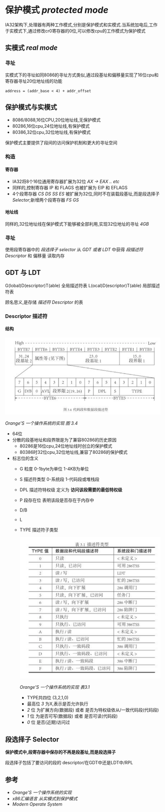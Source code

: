 # 保护模式 _protected mode_

IA32架构下,处理器有两种工作模式,分别是保护模式和实模式.当系统加电后,工作于实模式下,通过修改cr0寄存器的0位,可以修改cpu的工作模式为保护模式

## 实模式 _real mode_

### 寻址

实模式下的寻址如同8086的寻址方式类似,通过段基址和偏移量实现了16位cpu和寄存器寻址20位地址线的功能

```
address = (addr_base < 4) + addr_offset
```

## 保护模式与实模式

- 8086/8088,16位CPU,20位地址线,无保护模式
- 80286,16位cpu,24位地址线,有保护模式
- 80386,32位cpu,32位地址线,有保护模式

保护模式主要提供了段间的访问保护机制和更大的寻址空间

### 构造

#### 寄存器

- IA32将8个16位通用寄存器扩展为32位 _AX -> EAX .. etc_
- 同样的,控制寄存器 IP 和 FLAGS 也被扩展为 EIP 和 EFLAGS
- 4个段寄存器 _CS DS SS ES_ 被扩展为32位,同时不在装载段基址,而是段选择子 _Selector_;新增两个段寄存器 _FS GS_

#### 地址线

同样的,32位地址线在保护模式下能够被全部利用,实现32位地址的寻址 _4GB_

### 寻址

使用段寄存器中的 _段选择子 selector_ 从 _GDT 或者 LDT_ 中获得 _段描述符 Descriptor_ 和 偏移量 读取内存

## GDT 与 LDT

G(lobal)D(escriptor)T(able) 全局描述符表
L(ocal)D(escriptor)T(able) 局部描述符表

顾名思义,是存储 _描述符 Descriptor_ 的表

### Descriptor 描述符

#### 结构

![descriptor-data-and-code.png](./images/descriptor-data-and-code.png)

_Orange'S 一个操作系统的实现 图 3.4_

- 64位
- 分散的段基地址和段界限是为了兼容80286的历史原因
    - 80286是16位cpu,24位地址线时创立的保护模式
    - 80386时32位cpu,32位地址线,兼容了80286的保护模式
- 标志位的含义
    - G 粒度 0-1byte为单位 1-4KB为单位
    - S 描述符类型 0-系统段 1-代码段或堆栈段
    - DPL 描述符特权级 定义为 __访问该段需要的最低特权级__
    - P 段存在位 表明该段是否存在于内存中
    - D/B
    - L 
    - TYPE 描述符子类型

        ![descriptor-type](./images/descriptor-type.png)
        
        _Orange'S 一个操作系统的实现 表3.1_

        - TYPE共四位 (3,2,1,0)
        - 最高位 _3_ 为X,表示是否允许执行
        - _2_ 位 为扩展方向(数据段) 或者 是否为特权级依从/一致代码段(代码段)
        - _1_ 位 为是否可写(数据段) 或者 是否可读(代码段)
        - _0_ 位 是否(近期)访问过

## 段选择子 Selector

__保护模式中,段寄存器中保存的不再是段基址,而是段选择子__

段选择子包括了要访问的段的 descriptor/在GDT中还是LDT中/RPL

## 参考
- _Orange'S 一个操作系统的实现_
- _x86汇编语言 从实模式到保护模式_
- _Modern Operate System_
